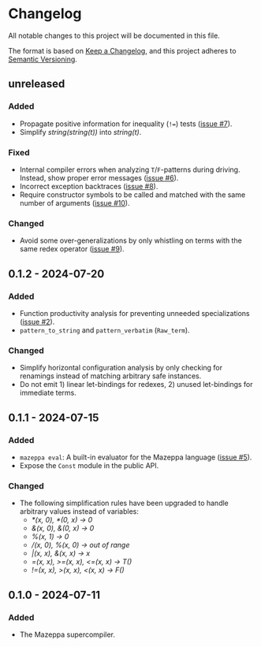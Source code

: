 # Changelog
All notable changes to this project will be documented in this file.

The format is based on [Keep a Changelog](https://keepachangelog.com/en/1.0.0/),
and this project adheres to [Semantic Versioning](https://semver.org/spec/v2.0.0.html).

## unreleased

### Added

 - Propagate positive information for inequality (`!=`) tests ([issue #7](https://github.com/mazeppa-dev/mazeppa/issues/7)).
 - Simplify _string(string(t))_ into _string(t)_.

### Fixed

 - Internal compiler errors when analyzing `T`/`F`-patterns during driving. Instead, show proper error messages ([issue #6](https://github.com/mazeppa-dev/mazeppa/issues/6)).
 - Incorrect exception backtraces ([issue #8](https://github.com/mazeppa-dev/mazeppa/issues/8)).
 - Require constructor symbols to be called and matched with the same number of arguments ([issue #10](https://github.com/mazeppa-dev/mazeppa/issues/10)).

### Changed

 - Avoid some over-generalizations by only whistling on terms with the same redex operator ([issue #9](https://github.com/mazeppa-dev/mazeppa/issues/9)).

## 0.1.2 - 2024-07-20

### Added

 - Function productivity analysis for preventing unneeded specializations ([issue #2](https://github.com/mazeppa-dev/mazeppa/issues/2)).
 - `pattern_to_string` and `pattern_verbatim` (`Raw_term`).

### Changed

 - Simplify horizontal configuration analysis by only checking for renamings instead of matching arbitrary safe instances.
 - Do not emit 1) linear let-bindings for redexes, 2) unused let-bindings for immediate terms.

## 0.1.1 - 2024-07-15

### Added

 - `mazeppa eval`: A built-in evaluator for the Mazeppa language ([issue #5](https://github.com/mazeppa-dev/mazeppa/issues/5)).
 - Expose the `Const` module in the public API.

### Changed

 - The following simplification rules have been upgraded to handle arbitrary values instead of variables:
   - _*(x, 0), *(0, x) -> 0_
   - _&(x, 0), &(0, x) -> 0_
   - _%(x, 1) -> 0_
   - _/(x, 0), %(x, 0) -> out of range_
   - _|(x, x), &(x, x) -> x_
   - _=(x, x), >=(x, x), <=(x, x) -> T()_
   - _!=(x, x), >(x, x), <(x, x) -> F()_

## 0.1.0 - 2024-07-11

### Added

 - The Mazeppa supercompiler.
